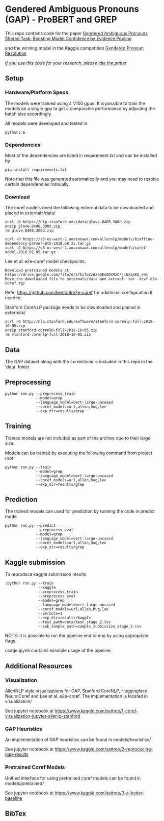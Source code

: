 # Gendered Ambiguous Pronouns (GAP) - ProBERT and GREP

This repo contains code for the paper [Gendered Ambiguous Pronouns Shared Task: Boosting Model Confidence
by Evidence Pooling](https://arxiv.org/pdf/1906.00839.pdf)

and the winning model in the Kaggle competition [Gendered Pronoun Resolution](https://www.kaggle.com/c/gendered-pronoun-resolution/leaderboard)

*If you use this code for your research, please [cite the paper](#bibtex)*


## Setup

### Hardware/Platform Specs

The models were trained using 4 V100 gpus. 
It is possible to train the models on a single gpu to get a comparable performance by adjusting the batch size accordingly.

All models were developed and tested in

```
python3.6
```

### Dependencies

Most of the dependencies are listed in requirement.txt and can be installed by

```
pip install requirements.txt
```

Note that this file was generated automatically and you may need to resolve certain dependencies manually.

### Download

The coref models need the following external data to be downloaded and placed in externals/data/

```
curl -O https://nlp.stanford.edu/data/glove.840B.300d.zip
unzip glove.840B.300d.zip
rm glove.840B.300d.zip

curl -O https://s3-us-west-2.amazonaws.com/allennlp/models/biaffine-dependency-parser-ptb-2018.08.23.tar.gz
curl -O https://s3-us-west-2.amazonaws.com/allennlp/models/coref-model-2018.02.05.tar.gz
```

Lee et all e2e-coref model checkpoints:

```
Download pretrained models at https://drive.google.com/file/d/1fkifqZzdzsOEo0DXMzCFjiNXqsKG_cHi
Move the downloaded file to externals/data and extract: tar -xzvf e2e-coref.tgz
```

Refer https://github.com/kentonl/e2e-coref for additional configuration if needed.

Stanford CoreNLP package needs to be downloaded and placed in externals/

```
curl -O http://nlp.stanford.edu/software/stanford-corenlp-full-2018-10-05.zip
unzip stanford-corenlp-full-2018-10-05.zip
rm stanford-corenlp-full-2018-10-05.zip
```

## Data

The GAP dataset along with the corrections is included in this repo in the 'data' folder.

## Preprocessing

```
python run.py --preprocess_train 
              --model=grep 
              --language_model=bert-large-uncased 
              --coref_models=url,allen,hug,lee 
              --exp_dir=results/grep
```

## Training

Trained models are not included as part of the archive due to their large size.

Models can be trained by executing the following command from project root

```
python run.py --train 
              --model=grep 
              --language_model=bert-large-uncased 
              --coref_models=url,allen,hug,lee 
              --exp_dir=results/grep
```

## Prediction

The trained models can used for prediction by running the code in predict mode

```
python run.py --predict 
              --preprocess_eval 
              --model=grep 
              --language_model=bert-large-uncased 
              --coref_models=url,allen,hug,lee 
              --exp_dir=results/grep
```

## Kaggle submission

To reproduce kaggle submission results

```
!python run.py --train 
               --kaggle 
               --preprocess_train 
               --preprocess_eval 
               --model=grep 
               --language_model=bert-large-uncased 
               --coref_models=url,allen,hug,lee 
               --verbose=1 
               --exp_dir=results/kaggle 
               --test_path=data/test_stage_2.tsv 
               --sub_sample_path=sample_submission_stage_2.csv
```

NOTE: It is possible to run the pipeline end to end by using appropriate flags.

usage.ipynb contains example usage of the pipeline.

## Additional Resources

### Visualization

AllenNLP style visualizations for GAP, Stanford CoreNLP, Huggingface NeuralCoref and Lee et al. e2e-coref. The implementation is located in visualization/

See jupyter notebook at https://www.kaggle.com/sattree/1-coref-visualization-jupyter-allenlp-stanford

### GAP Heuristics

An implementation of GAP heurisitcs can be found in models/heuristics/

See jupyter notebook at https://www.kaggle.com/sattree/2-reproducing-gap-results

### Pretrained Coref Models

Unified interface for using pretrained coref models can be found in models/pretrained/

See jupyter notebook at https://www.kaggle.com/sattree/3-a-better-baseline

## BibTex




